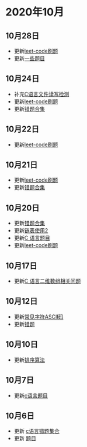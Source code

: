 #  2020年10月

## 10月28日
+ 更新[leet-code刷题](/c/leet-code.html)
+ 更新[一些题目](/c/case/#最长单词)

## 10月24日
+ 补充[C语言文件读写检测](/c/file.html#文件读写检测)
+ 更新[leet-code刷题](/c/leet-code.html)
+ 更新[错题合集](/c/error-question-collections)

## 10月22日
+ 更新[leet-code刷题](/c/leet-code.html#二进制加法)

## 10月21日
+ 更新[leet-code刷题](/c/leet-code.html)
+ 更新[错题合集](/c/error-question-collections)

## 10月20日
+ 更新[错题合集](/c/error-question-collections)
+ 更新[链表使用2](/c/case/list2.html)
+ 更新[C 语言题目](/c/case/case1.html#字符串中子串出现的次数)
+ 更新[leet-code刷题](/c/leet-code.html)

## 10月17日
+ 更新[C 语言二维数组相关问题](/c/array.html#二维数组)

## 10月12日
+ 更新[常见字符ASCII码](/c/#常见字符ascii码)
+ 更新[错题](/c/error-question-collections.html)

## 10月10日
+ 更新[排序算法](/c/sort.html)

## 10月7日
+ 更新[c语言题目](/c/case/#删除字符串中所有空格)

## 10月6日
+ 更新 [c语言错题集合](/c/error-question-collections.html)
+ 更新 [题目](/c/test/2011.html)
